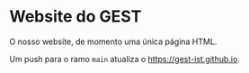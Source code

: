 # Website do GEST

O nosso website, de momento uma única página HTML.

Um push para o ramo `main` atualiza o https://gest-ist.github.io.
